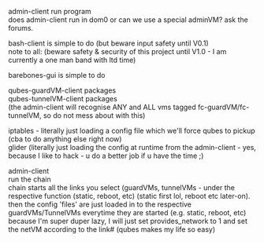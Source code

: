 admin-client run program  
does admin-client run in dom0 or can we use a special adminVM? ask the forums.  

bash-client is simple to do (but beware input safety until V0.1)  
note to all: (beware safety & security of this project until V1.0 - I am currently a one man band with ltd time)  

barebones-gui is simple to do  

qubes-guardVM-client packages  
qubes-tunnelVM-client packages  
(the admin-client will recognise ANY and ALL vms tagged fc-guardVM/fc-tunnelVM, so do not mess about with this)  

iptables - literally just loading a config file which we'll force qubes to pickup (cba to do anything else right now)  
glider (literally just loading the config at runtime from the admin-client - yes, because I like to hack - u do a better job if u have the time ;)  



admin-client  
run the chain  
chain starts all the links you select (guardVMs, tunnelVMs - under the respective function (static, reboot, etc)  (static first lol, reboot etc later-on).  
then the config 'files' are just loaded in to the respective guardVMs/TunnelVMs everytime they are started (e.g. static, reboot, etc)  
because I'm super duper lazy, I will just set provides_network to 1 and set the netVM according to the link# (qubes makes my life so easy)  
